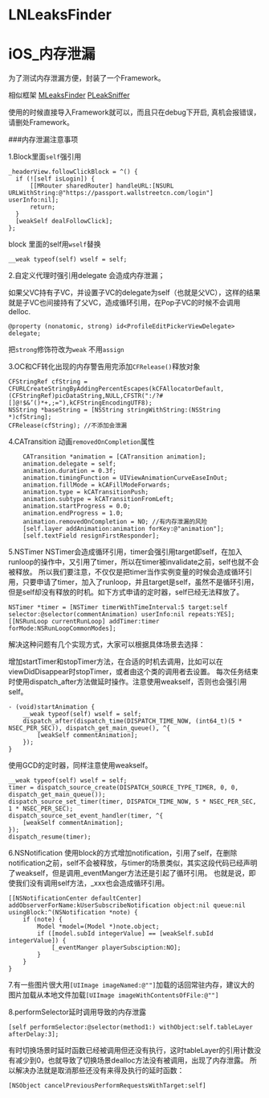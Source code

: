 # LNLeaksFinder

# iOS_内存泄漏
为了测试内存泄漏方便，封装了一个Framework。

相似框架
[MLeaksFinder](https://wereadteam.github.io/2016/02/22/MLeaksFinder/)
[PLeakSniffer](http://mrpeak.cn/blog/leak/)

使用的时候直接导入Framework就可以，而且只在debug下开启, 真机会报错误，请删处Framework。

###内存泄漏注意事项

1.Block里面`self`强引用

```
_headerView.followClickBlock = ^() {
  if (![self isLogin]) {
      [[MRouter sharedRouter] handleURL:[NSURL URLWithString:@"https://passport.wallstreetcn.com/login"] userInfo:nil];
      return;
  }
  [weakSelf dealFollowClick];
};
```
block 里面的self用`wself`替换

```
__weak typeof(self) wself = self;
```

2.自定义代理时强引用delegate 会造成内存泄漏；

如果父VC持有子VC，并设置子VC的delegate为self（也就是父VC），这样的结果就是子VC也间接持有了父VC，造成循环引用，在Pop子VC的时候不会调用delloc.

```
@property (nonatomic, strong) id<ProfileEditPickerViewDelegate> delegate;
```

把`strong`修饰符改为`weak` 不用`assign`

3.OC和CF转化出现的内存警告用完添加`CFRelease()`释放对象

```
CFStringRef cfString = CFURLCreateStringByAddingPercentEscapes(kCFAllocatorDefault,(CFStringRef)picDataString,NULL,CFSTR(":/?#[]@!$&’()*+,;="),kCFStringEncodingUTF8);
NSString *baseString = [NSString stringWithString:(NSString *)cfString];
CFRelease(cfString); //不添加会泄漏
```
4.CATransition 动画`removedOnCompletion`属性

```
    CATransition *animation = [CATransition animation];
    animation.delegate = self;
    animation.duration = 0.3f;
    animation.timingFunction = UIViewAnimationCurveEaseInOut;
    animation.fillMode = kCAFillModeForwards;
    animation.type = kCATransitionPush;
    animation.subtype = kCATransitionFromLeft;
    animation.startProgress = 0.0;
    animation.endProgress = 1.0;
    animation.removedOnCompletion = NO; //有内存泄漏的风险
    [self.layer addAnimation:animation forKey:@"animation"];
    [self.textField resignFirstResponder];

```

5.NSTimer
NSTimer会造成循环引用，timer会强引用target即self，在加入runloop的操作中，又引用了timer，所以在timer被invalidate之前，self也就不会被释放。
所以我们要注意，不仅仅是把timer当作实例变量的时候会造成循环引用，只要申请了timer，加入了runloop，并且target是self，虽然不是循环引用，但是self却没有释放的时机。如下方式申请的定时器，self已经无法释放了。

```
NSTimer *timer = [NSTimer timerWithTimeInterval:5 target:self selector:@selector(commentAnimation) userInfo:nil repeats:YES];
[[NSRunLoop currentRunLoop] addTimer:timer forMode:NSRunLoopCommonModes];
```
解决这种问题有几个实现方式，大家可以根据具体场景去选择：

增加startTimer和stopTimer方法，在合适的时机去调用，比如可以在viewDidDisappear时stopTimer，或者由这个类的调用者去设置。
每次任务结束时使用dispatch_after方法做延时操作。注意使用weakself，否则也会强引用self。

```
- (void)startAnimation {
	__weak typeof(self) wself = self;
    dispatch_after(dispatch_time(DISPATCH_TIME_NOW, (int64_t)(5 * NSEC_PER_SEC)), dispatch_get_main_queue(), ^{
        [weakSelf commentAnimation];
    });
}
```
使用GCD的定时器，同样注意使用weakself。

```
__weak typeof(self) wself = self;
timer = dispatch_source_create(DISPATCH_SOURCE_TYPE_TIMER, 0, 0, dispatch_get_main_queue());
dispatch_source_set_timer(timer, DISPATCH_TIME_NOW, 5 * NSEC_PER_SEC, 1 * NSEC_PER_SEC);
dispatch_source_set_event_handler(timer, ^{
    [weakSelf commentAnimation];
});
dispatch_resume(timer);
```

6.NSNotification
使用block的方式增加notification，引用了self，在删除notification之前，self不会被释放，与timer的场景类似，其实这段代码已经声明了weakself，但是调用_eventManger方法还是引起了循环引用。
也就是说，即使我们没有调用self方法，_xxx也会造成循环引用。

```
[[NSNotificationCenter defaultCenter] addObserverForName:kUserSubscribeNotification object:nil queue:nil usingBlock:^(NSNotification *note) {
    if (note) {
        Model *model=(Model *)note.object;
        if ([model.subId integerValue] == [weakSelf.subId integerValue]) {
            [_eventManger playerSubsciption:NO];
        }
    }
}
```

7.有一些图片很大用`[UIImage imageNamed:@""]`加载的话回常驻内存，建议大的图片加载从本地文件加载`[UIImage imageWithContentsOfFile:@""]`

8.performSelector延时调用导致的内存泄露

```
[self performSelector:@selector(method1:) withObject:self.tableLayer afterDelay:3];
```
有时切换场景时延时函数已经被调用但还没有执行，这时tableLayer的引用计数没有减少到0，也就导致了切换场景dealloc方法没有被调用，出现了内存泄露。
所以解决办法就是取消那些还没有来得及执行的延时函数：

```
[NSObject cancelPreviousPerformRequestsWithTarget:self]
```


